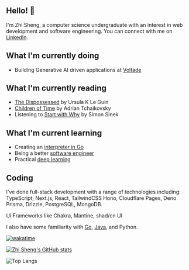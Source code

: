 ## Hello! 👋

I'm Zhi Sheng, a computer science undergraduate with an interest in web development and software engineering.
You can connect with me on [LinkedIn](https://www.linkedin.com/in/cheng-zhi-sheng/).

## What I'm currently doing

- Building Generative AI driven applications at [Voltade](https://voltade.com/)

## What I'm currently reading

- [The Dispossessed](https://www.goodreads.com/book/show/13651.The_Dispossessed) by Ursula K Le Guin
- [Children of Time](https://www.goodreads.com/book/show/25499718-children-of-time) by Adrian Tchaikovsky
- Listening to [Start with Why](https://www.goodreads.com/book/show/7108725-start-with-why) by Simon Sinek

## What I'm current learning

- Creating an [interpreter in Go](https://interpreterbook.com/)
- Being a better [software engineer](https://www.engguidebook.com/)
- Practical [deep learning](https://course.fast.ai/)

## Coding

I've done full-stack development with a range of technologies including:
TypeScript, Next.js, React, TailwindCSS
Hono, Cloudflare Pages, Deno
Prisma, Drizzle, PostgreSQL, MongoDB.

UI Frameworks like Chakra, Mantine, shad/cn UI

I also have some familiarity with [Go](https://github.com/tim-pipi/cloudwego-api-gateway), [Java](https://github.com/AY2324S1-CS2103T-W17-2/tp/), and Python.

[![wakatime](https://wakatime.com/badge/user/d6201fba-7b7a-43d0-b67c-925d368e2dbd.svg)](https://wakatime.com/@d6201fba-7b7a-43d0-b67c-925d368e2dbd)

[![Zhi Sheng's GitHub stats](https://github-readme-stats-psi-peach-33.vercel.app/api?username=zsh-eng)](https://github.com/zsh-eng)

![Top Langs](https://github-readme-stats-psi-peach-33.vercel.app/api/top-langs/?username=zsh-eng&layout=compact)

